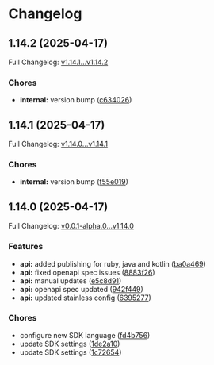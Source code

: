 # Changelog

## 1.14.2 (2025-04-17)

Full Changelog: [v1.14.1...v1.14.2](https://github.com/dodopayments/dodopayments-kotlin/compare/v1.14.1...v1.14.2)

### Chores

* **internal:** version bump ([c634026](https://github.com/dodopayments/dodopayments-kotlin/commit/c634026cb5354dcd2e9deeb97862603963a40338))

## 1.14.1 (2025-04-17)

Full Changelog: [v1.14.0...v1.14.1](https://github.com/dodopayments/dodopayments-kotlin/compare/v1.14.0...v1.14.1)

### Chores

* **internal:** version bump ([f55e019](https://github.com/dodopayments/dodopayments-kotlin/commit/f55e0190aa63523b6d92ac50728a20c7f34ed07f))

## 1.14.0 (2025-04-17)

Full Changelog: [v0.0.1-alpha.0...v1.14.0](https://github.com/dodopayments/dodopayments-kotlin/compare/v0.0.1-alpha.0...v1.14.0)

### Features

* **api:** added publishing for ruby, java and kotlin ([ba0a469](https://github.com/dodopayments/dodopayments-kotlin/commit/ba0a469836a1579eec7a4ffdf60bdc8599902f1c))
* **api:** fixed openapi spec issues ([8883f26](https://github.com/dodopayments/dodopayments-kotlin/commit/8883f2639122e0605690f8af070d49fd0fec8da6))
* **api:** manual updates ([e5c8d91](https://github.com/dodopayments/dodopayments-kotlin/commit/e5c8d91127ee9c361b1219c2767c242e55e587ac))
* **api:** openapi spec updated ([942f449](https://github.com/dodopayments/dodopayments-kotlin/commit/942f4493b919e397cf173517dad1e5d8a9428af6))
* **api:** updated stainless config ([6395277](https://github.com/dodopayments/dodopayments-kotlin/commit/6395277a21d79255ffba3a804e13897c8c74ac10))


### Chores

* configure new SDK language ([fd4b756](https://github.com/dodopayments/dodopayments-kotlin/commit/fd4b75697072518fd1101e48c2253e4656f87e57))
* update SDK settings ([1de2a10](https://github.com/dodopayments/dodopayments-kotlin/commit/1de2a105cb47fadac8e9bb194826ba00d5eb836d))
* update SDK settings ([1c72654](https://github.com/dodopayments/dodopayments-kotlin/commit/1c726548d7f6a42372b3643170f987febf2d4620))
